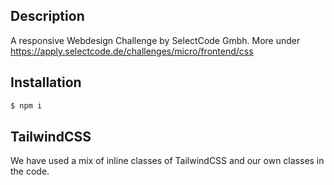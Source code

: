 ## Description

A responsive Webdesign Challenge by SelectCode Gmbh.
More under https://apply.selectcode.de/challenges/micro/frontend/css

## Installation

```bash
$ npm i
```

## TailwindCSS

We have used a mix of inline classes of TailwindCSS and our own classes in the code.
